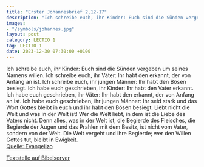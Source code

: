 ```yaml
---
title: "Erster Johannesbrief 2,12-17"
description: "Ich schreibe euch, ihr Kinder: Euch sind die Sünden vergeben um seines Namens willen. Ich schreibe euch, ihr Väter: Ihr habt den erkannt, der von Anfang an ist. Ich schreibe euch, ihr jungen Männer: Ihr habt den Bösen besiegt. Ich habe euch geschrieben, ihr Kinder: Ihr habt den V...."
images:
- "/symbols/johannes.jpg"
layout: post
category: LECTIO 1
tag: LECTIO 1
date: 2023-12-30 07:30:00 +0100
---
```

Ich schreibe euch, ihr Kinder: Euch sind die Sünden vergeben um seines Namens willen.
Ich schreibe euch, ihr Väter: Ihr habt den erkannt, der von Anfang an ist. Ich schreibe euch, ihr jungen Männer: Ihr habt den Bösen besiegt.
Ich habe euch geschrieben, ihr Kinder: Ihr habt den Vater erkannt.<!--more--> Ich habe euch geschrieben, ihr Väter: Ihr habt den erkannt, der von Anfang an ist. Ich habe euch geschrieben, ihr jungen Männer: Ihr seid stark und das Wort Gottes bleibt in euch und ihr habt den Bösen besiegt.
Liebt nicht die Welt und was in der Welt ist! Wer die Welt liebt, in dem ist die Liebe des Vaters nicht.
Denn alles, was in der Welt ist, die Begierde des Fleisches, die Begierde der Augen und das Prahlen mit dem Besitz, ist nicht vom Vater, sondern von der Welt.
Die Welt vergeht und ihre Begierde; wer den Willen Gottes tut, bleibt in Ewigkeit.<br>
[Quelle: Evangelizo](https://evangeliumtagfuertag.org/DE/gospel)

[Textstelle auf Bibelserver](https://www.bibleserver.com/EU/1.Johannes2,12-17)
